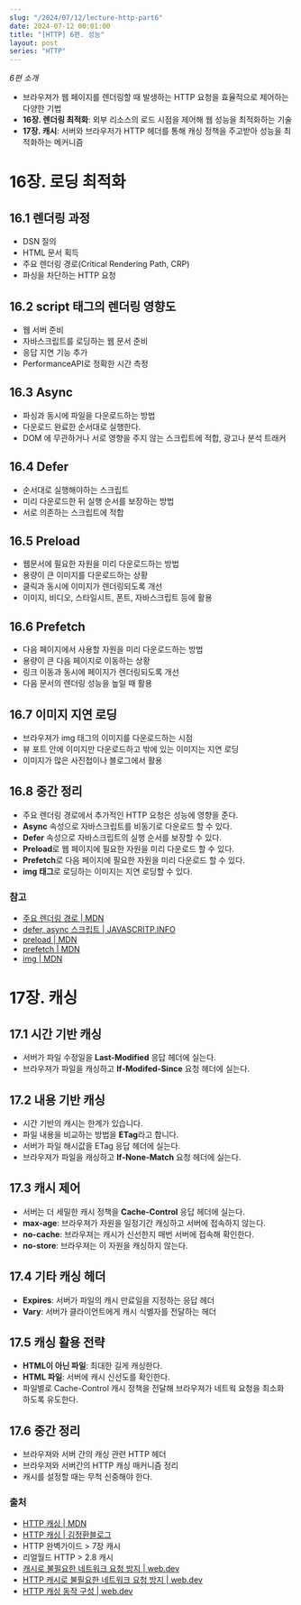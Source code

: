 ```yaml
---
slug: "/2024/07/12/lecture-http-part6"
date: 2024-07-12 00:01:00
title: "[HTTP] 6편. 성능"
layout: post
series: "HTTP"
---
```


_6편 소개_

- 브라우져가 웹 페이지를 렌더링할 때 발생하는 HTTP 요청을 효율적으로 제어하는 다양한 기법
- **16장. 렌더링 최적화**: 외부 리소스의 로드 시점을 제어해 웹 성능을 최적화하는 기술
- **17장. 캐시**: 서버와 브라우저가 HTTP 헤더를 통해 캐싱 정책을 주고받아 성능을 최적화하는 메커니즘

# 16장. 로딩 최적화

## 16.1 렌더링 과정

- DSN 질의
- HTML 문서 획득
- 주요 렌더링 경로(Critical Rendering Path, CRP)
- 파싱을 차단하는 HTTP 요청

## 16.2 script 태그의 렌더링 영향도

- 웹 서버 준비
- 자바스크립트를 로딩하는 웹 문서 준비
- 응답 지연 기능 추가
- PerformanceAPI로 정확한 시간 측정

## 16.3 Async

- 파싱과 동시에 파일을 다운로드하는 방법
- 다운로드 완료한 순서대로 실행한다.
- DOM 에 무관하거나 서로 영향을 주지 않는 스크립트에 적합, 광고나 분석 트래커

## 16.4 Defer

- 순서대로 실행해야하는 스크립트
- 미리 다운로드한 뒤 실행 순서를 보장하는 방법
- 서로 의존하는 스크립트에 적합

## 16.5 Preload

- 웹문서에 필요한 자원을 미리 다운로드하는 방법
- 용량이 큰 이미지를 다운로드하는 상황
- 클릭과 동시에 이미지가 렌더링되도록 개선
- 이미지, 비디오, 스타일시트, 폰트, 자바스크립트 등에 활용

## 16.6 Prefetch

- 다음 페이지에서 사용할 자원을 미리 다운로드하는 방법
- 용량이 큰 다음 페이지로 이동하는 상황
- 링크 이동과 동시에 페이지가 렌더링되도록 개선
- 다음 문서의 렌더링 성능을 높일 때 활용

## 16.7 이미지 지연 로딩

- 브라우져가 img 태그의 이미지를 다운로드하는 시점
- 뷰 포트 안에 이미지만 다운로드하고 밖에 있는 이미지는 지연 로딩
- 이미지가 많은 사진첩이나 블로그에서 활용

## 16.8 중간 정리

- 주요 렌더링 경로에서 추가적인 HTTP 요청은 성능에 영향을 준다.
- **Async** 속성으로 자바스크립트를 비동기로 다운로드 할 수 있다.
- **Defer** 속성으로 자바스크립트의 실행 순서를 보장할 수 있다.
- **Preload**로 웹 페이지에 필요한 자원을 미리 다운로드 할 수 있다.
- **Prefetch**로 다음 페이지에 필요한 자원을 미리 다운로드 할 수 있다.
- **img 태그**로 로딩하는 이미지는 지연 로딩할 수 있다.

### 참고

- [주요 렌더링 경로 | MDN](https://developer.mozilla.org/ko/docs/Web/Performance/Critical_rendering_path)
- [defer, async 스크립트 | JAVASCRITP.INFO](https://ko.javascript.info/script-async-defer)
- [preload | MDN](https://developer.mozilla.org/ko/docs/Web/HTML/Attributes/rel/preload)
- [prefetch | MDN](https://developer.mozilla.org/ko/docs/Glossary/Prefetch)
- [img | MDN](https://developer.mozilla.org/ko/docs/Web/HTML/Element/img)

# 17장. 캐싱

## 17.1 시간 기반 캐싱

- 서버가 파일 수정일을 **Last-Modified** 응답 헤더에 실는다.
- 브라우져가 파일을 캐싱하고 **If-Modifed-Since** 요청 헤더에 실는다.

## 17.2 내용 기반 캐싱

- 시간 기반의 캐시는 한계가 있습니다.
- 파일 내용을 비교하는 방법을 **ETag**라고 합니다.
- 서버가 파일 해시값을 ETag 응답 헤더에 실는다.
- 브라우져가 파일을 캐싱하고 **If-None-Match** 요청 헤더에 실는다.

## 17.3 캐시 제어

- 서버는 더 세밀한 캐시 정책을 **Cache-Control** 응답 헤더에 실는다.
- **max-age**: 브라우져가 자원을 일정기간 캐싱하고 서버에 접속하지 않는다.
- **no-cache**: 브라우져는 캐시가 신선한지 매번 서버에 접속해 확인한다.
- **no-store**: 브라우져는 이 자원을 캐싱하지 않는다.

## 17.4 기타 캐싱 헤더

- **Expires**: 서버가 파일의 캐시 만료일을 지정하는 응답 헤더
- **Vary**: 서버가 클라이언트에게 캐시 식별자를 전달하는 헤더

## 17.5 캐싱 활용 전략

- **HTML이 아닌 파일**: 최대한 길게 캐싱한다.
- **HTML 파일**: 서버에 캐시 신선도를 확인한다.
- 파일별로 Cache-Control 캐시 정책을 전달해 브라우져가 네트웍 요청을 최소화 하도록 유도한다.

## 17.6 중간 정리

- 브라우져와 서버 간의 캐싱 관련 HTTP 헤더
- 브라우져와 서버간의 HTTP 캐싱 매커니즘 정리
- 캐시를 설정할 때는 무척 신중해야 한다.

### 출처

- [HTTP 캐싱 | MDN](https://developer.mozilla.org/ko/docs/Web/HTTP/Caching)
- [HTTP 캐싱 | 김정환블로그](/2024/02/08/http-caching)
- HTTP 완벽가이드 > 7장 캐시
- 리얼월드 HTTP > 2.8 캐시
- [캐시로 불필요한 네트워크 요청 방지 | web.dev](https://web.dev/articles/http-cache?hl=ko#examples)
- [HTTP 캐시로 불필요한 네트워크 요청 방지 | web.dev](https://web.dev/articles/http-cache?hl=ko)
- [HTTP 캐싱 동작 구성 | web.dev](https://web.dev/articles/codelab-http-cache?hl=ko)
